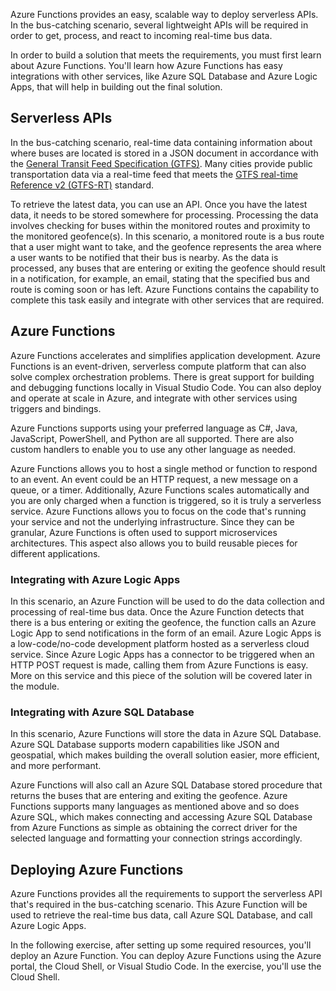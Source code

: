 Azure Functions provides an easy, scalable way to deploy serverless APIs. In the bus-catching scenario, several lightweight APIs will be required in order to get, process, and react to incoming real-time bus data.

In order to build a solution that meets the requirements, you must first learn about Azure Functions. You'll learn how Azure Functions has easy integrations with other services, like Azure SQL Database and Azure Logic Apps, that will help in building out the final solution.

## Serverless APIs

In the bus-catching scenario, real-time data containing information about where buses are located is stored in a JSON document in accordance with the [General Transit Feed Specification (GTFS)](https://gtfs.org/). Many cities provide public transportation data via a real-time feed that meets the [GTFS real-time Reference v2 (GTFS-RT)](https://gtfs.org/reference/realtime/v2/) standard.

To retrieve the latest data, you can use an API. Once you have the latest data, it needs to be stored somewhere for processing. Processing the data involves checking for buses within the monitored routes and proximity to the monitored geofence(s). In this scenario, a monitored route is a bus route that a user might want to take, and the geofence represents the area where a user wants to be notified that their bus is nearby. As the data is processed, any buses that are entering or exiting the geofence should result in a notification, for example, an email, stating that the specified bus and route is coming soon or has left. Azure Functions contains the capability to complete this task easily and integrate with other services that are required.

## Azure Functions

Azure Functions accelerates and simplifies application development. Azure Functions is an event-driven, serverless compute platform that can also solve complex orchestration problems. There is great support for building and debugging functions locally in Visual Studio Code. You can also deploy and operate at scale in Azure, and integrate with other services using triggers and bindings.

<!--
> [!VIDEO "TBD - looking for RedTiger available video"]-->

Azure Functions supports using your preferred language as C#, Java, JavaScript, PowerShell, and Python are all supported. There are also custom handlers to enable you to use any other language as needed.

Azure Functions allows you to host a single method or function to respond to an event. An event could be an HTTP request, a new message on a queue, or a timer. Additionally, Azure Functions scales automatically and you are only charged when a function is triggered, so it is truly a serverless service. Azure Functions allows you to focus on the code that's running your service and not the underlying infrastructure. Since they can be granular, Azure Functions is often used to support microservices architectures. This aspect also allows you to build reusable pieces for different applications.

### Integrating with Azure Logic Apps

In this scenario, an Azure Function will be used to do the data collection and processing of real-time bus data. Once the Azure Function detects that there is a bus entering or exiting the geofence, the function calls an Azure Logic App to send notifications in the form of an email. Azure Logic Apps is a low-code/no-code development platform hosted as a serverless cloud service. Since Azure Logic Apps has a connector to be triggered when an HTTP POST request is made, calling them from Azure Functions is easy. More on this service and this piece of the solution will be covered later in the module.

### Integrating with Azure SQL Database

In this scenario, Azure Functions will store the data in Azure SQL Database. Azure SQL Database supports modern capabilities like JSON and geospatial, which makes building the overall solution easier, more efficient, and more performant.

Azure Functions will also call an Azure SQL Database stored procedure that returns the buses that are entering and exiting the geofence. Azure Functions supports many languages as mentioned above and so does Azure SQL, which makes connecting and accessing Azure SQL Database from Azure Functions as simple as obtaining the correct driver for the selected language and formatting your connection strings accordingly.

## Deploying Azure Functions

Azure Functions provides all the requirements to support the serverless API that's required in the bus-catching scenario. This Azure Function will be used to retrieve the real-time bus data, call Azure SQL Database, and call Azure Logic Apps.

In the following exercise, after setting up some required resources, you'll deploy an Azure Function. You can deploy Azure Functions using the Azure portal, the Cloud Shell, or Visual Studio Code. In the exercise, you'll use the Cloud Shell.
